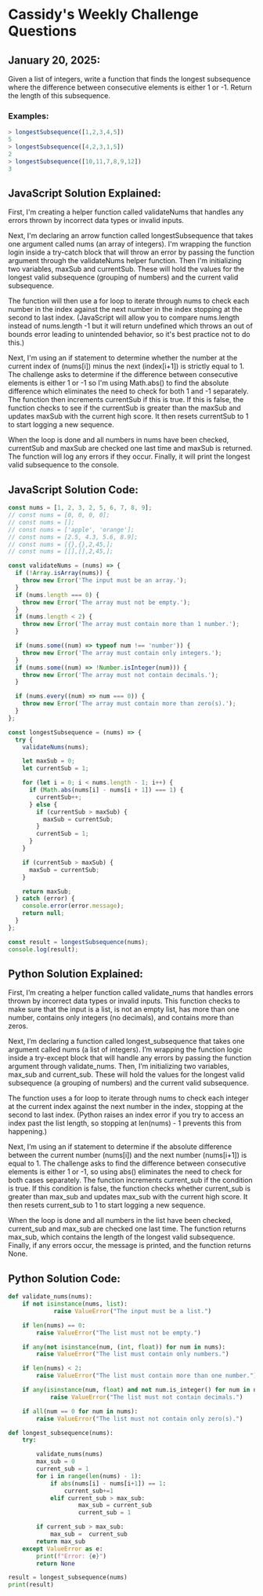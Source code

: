 # Cassidy's Weekly Challenge Questions

## January 20, 2025:

Given a list of integers, write a function that finds the longest subsequence where the difference between consecutive elements is either 1 or -1. Return the length of this subsequence.

### Examples:

```javascript
> longestSubsequence([1,2,3,4,5])
5
> longestSubsequence([4,2,3,1,5])
2
> longestSubsequence([10,11,7,8,9,12])
3
```

## JavaScript Solution Explained:

First, I'm creating a helper function called validateNums that handles any errors thrown by incorrect data types or invalid inputs.

Next, I'm declaring an arrow function called longestSubsequence that takes one argument called nums (an array of integers). I'm wrapping the function login inside a try-catch block that will throw an error by passing the function argument through the validateNums helper function. Then I'm initializing two variables, maxSub and currentSub. These will hold the values for the longest valid subsequence (grouping of numbers) and the current valid subsequence.

The function will then use a for loop to iterate through nums to check each number in the index against the next number in the index stopping at the second to last index. (JavaScript will allow you to compare nums.length instead of nums.length -1 but it will return undefined which throws an out of bounds error leading to unintended behavior, so it's best practice not to do this.)

Next, I'm using an if statement to determine whether the number at the current index of (nums[i]) minus the next (index[i+1]) is strictly equal to 1. The challenge asks to determine if the difference between consecutive elements is either 1 or -1 so I'm using Math.abs() to find the absolute difference which eliminates the need to check for both 1 and -1 separately. The function then increments currentSub if this is true. If this is false, the function checks to see if the currentSub is greater than the maxSub and updates maxSub with the current high score. It then resets currentSub to 1 to start logging a new sequence.

When the loop is done and all numbers in nums have been checked, currentSub and maxSub are checked one last time and maxSub is returned. The function will log any errors if they occur. Finally, it will print the longest valid subsequence to the console.

## JavaScript Solution Code:

```javascript
const nums = [1, 2, 3, 2, 5, 6, 7, 8, 9];
// const nums = [0, 0, 0, 0];
// const nums = [];
// const nums = ['apple', 'orange'];
// const nums = [2.5, 4.3, 5.6, 8.9];
// const nums = [{},{},2,45,];
// const nums = [[],[],2,45,];

const validateNums = (nums) => {
  if (!Array.isArray(nums)) {
    throw new Error('The input must be an array.');
  }
  if (nums.length === 0) {
    throw new Error('The array must not be empty.');
  }
  if (nums.length < 2) {
    throw new Error('The array must contain more than 1 number.');
  }

  if (nums.some((num) => typeof num !== 'number')) {
    throw new Error('The array must contain only integers.');
  }
  if (nums.some((num) => !Number.isInteger(num))) {
    throw new Error('The array must not contain decimals.');
  }

  if (nums.every((num) => num === 0)) {
    throw new Error('The array must contain more than zero(s).');
  }
};

const longestSubsequence = (nums) => {
  try {
    validateNums(nums);

    let maxSub = 0;
    let currentSub = 1;

    for (let i = 0; i < nums.length - 1; i++) {
      if (Math.abs(nums[i] - nums[i + 1]) === 1) {
        currentSub++;
      } else {
        if (currentSub > maxSub) {
          maxSub = currentSub;
        }
        currentSub = 1;
      }
    }

    if (currentSub > maxSub) {
      maxSub = currentSub;
    }

    return maxSub;
  } catch (error) {
    console.error(error.message);
    return null;
  }
};

const result = longestSubsequence(nums);
console.log(result);
```

## Python Solution Explained:

First, I’m creating a helper function called validate_nums that handles errors thrown by incorrect data types or invalid inputs. This function checks to make sure that the input is a list, is not an empty list, has more than one number, contains only integers (no decimals), and contains more than zeros.

Next, I’m declaring a function called longest_subsequence that takes one argument called nums (a list of integers). I’m wrapping the function logic inside a try-except block that will handle any errors by passing the function argument through validate_nums. Then, I’m initializing two variables, max_sub and current_sub. These will hold the values for the longest valid subsequence (a grouping of numbers) and the current valid subsequence.

The function uses a for loop to iterate through nums to check each integer at the current index against the next number in the index, stopping at the second to last index. (Python raises an index error if you try to access an index past the list length, so stopping at len(nums) - 1 prevents this from happening.)

Next, I’m using an if statement to determine if the absolute difference between the current number (nums[i]) and the next number (nums[i+1]) is equal to 1. The challenge asks to find the difference between consecutive elements is either 1 or -1, so using abs() eliminates the need to check for both cases separately. The function increments current_sub if the condition is true. If this condition is false, the function checks whether current_sub is greater than max_sub and updates max_sub with the current high score. It then resets current_sub to 1 to start logging a new sequence.

When the loop is done and all numbers in the list have been checked, current_sub and max_sub are checked one last time. The function returns max_sub, which contains the length of the longest valid subsequence. Finally, if any errors occur, the message is printed, and the function returns None.

## Python Solution Code:

```python
def validate_nums(nums):
    if not isinstance(nums, list):
             raise ValueError("The input must be a list.")

    if len(nums) == 0:
        raise ValueError("The list must not be empty.")

    if any(not isinstance(num, (int, float)) for num in nums):
        raise ValueError("The list must contain only numbers.")

    if len(nums) < 2:
        raise ValueError("The list must contain more than one number.")

    if any(isinstance(num, float) and not num.is_integer() for num in nums):
            raise ValueError("The list must not contain decimals.")

    if all(num == 0 for num in nums):
        raise ValueError("The list must not contain only zero(s).")

def longest_subsequence(nums):
    try:

        validate_nums(nums)
        max_sub = 0
        current_sub = 1
        for i in range(len(nums) - 1):
            if abs(nums[i] - nums[i+1]) == 1:
                current_sub+=1
            elif current_sub > max_sub:
                    max_sub	= current_sub
                    current_sub = 1

        if current_sub > max_sub:
            max_sub =  current_sub
        return max_sub
    except ValueError as e:
        print(f"Error: {e}")
        return None

result = longest_subsequence(nums)
print(result)

```
